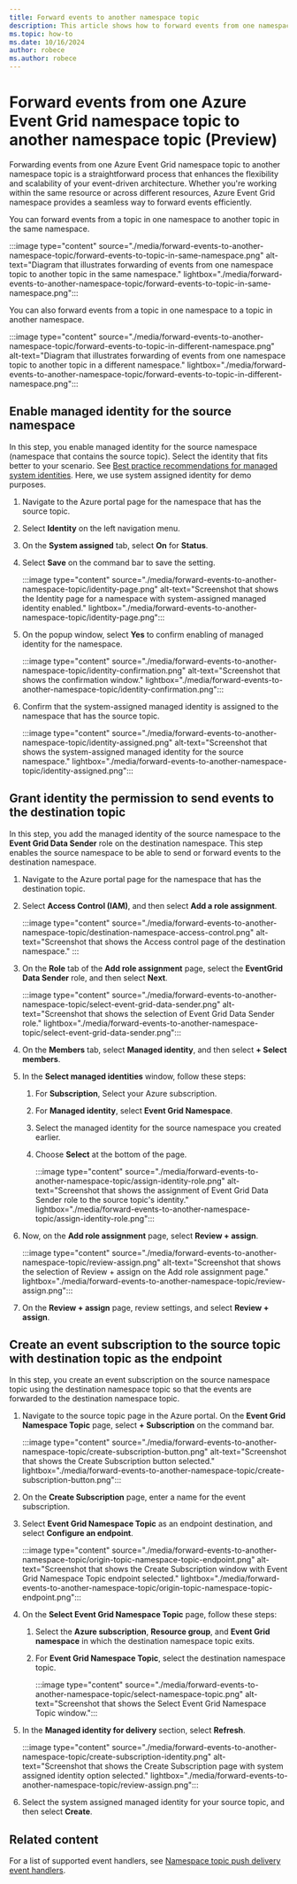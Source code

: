 ```yaml
---
title: Forward events to another namespace topic
description: This article shows how to forward events from one namespace topic to another namespace topic. 
ms.topic: how-to
ms.date: 10/16/2024
author: robece
ms.author: robece
---
```


# Forward events from one Azure Event Grid namespace topic to another namespace topic (Preview)
Forwarding events from one Azure Event Grid namespace topic to another namespace topic is a straightforward process that enhances the flexibility and scalability of your event-driven architecture. Whether you're working within the same resource or across different resources, Azure Event Grid namespace provides a seamless way to forward events efficiently. 

You can forward events from a topic in one namespace to another topic in the same namespace. 

:::image type="content" source="./media/forward-events-to-another-namespace-topic/forward-events-to-topic-in-same-namespace.png" alt-text="Diagram that illustrates forwarding of events from one namespace topic to another topic in the same namespace." lightbox="./media/forward-events-to-another-namespace-topic/forward-events-to-topic-in-same-namespace.png":::

You can also forward events from a topic in one namespace to a topic in another namespace. 

:::image type="content" source="./media/forward-events-to-another-namespace-topic/forward-events-to-topic-in-different-namespace.png" alt-text="Diagram that illustrates forwarding of events from one namespace topic to another topic in a different namespace." lightbox="./media/forward-events-to-another-namespace-topic/forward-events-to-topic-in-different-namespace.png":::

## Enable managed identity for the source namespace
In this step, you enable managed identity for the source namespace (namespace that contains the source topic). Select the identity that fits better to your scenario. See [Best practice recommendations for managed system identities](/entra/identity/managed-identities-azure-resources/managed-identity-best-practice-recommendations). Here, we use system assigned identity for demo purposes. 

1. Navigate to the Azure portal page for the namespace that has the source topic. 
1. Select **Identity** on the left navigation menu.
1. On the **System assigned** tab, select **On** for **Status**.
1. Select **Save** on the command bar to save the setting. 

    :::image type="content" source="./media/forward-events-to-another-namespace-topic/identity-page.png" alt-text="Screenshot that shows the Identity page for a namespace with system-assigned managed identity enabled." lightbox="./media/forward-events-to-another-namespace-topic/identity-page.png":::   
1. On the popup window, select **Yes** to confirm enabling of managed identity for the namespace.

    :::image type="content" source="./media/forward-events-to-another-namespace-topic/identity-confirmation.png" alt-text="Screenshot that shows the confirmation window." lightbox="./media/forward-events-to-another-namespace-topic/identity-confirmation.png":::   
1. Confirm that the system-assigned managed identity is assigned to the namespace that has the source topic. 

    :::image type="content" source="./media/forward-events-to-another-namespace-topic/identity-assigned.png" alt-text="Screenshot that shows the system-assigned managed identity for the source namespace." lightbox="./media/forward-events-to-another-namespace-topic/identity-assigned.png":::   

    
## Grant identity the permission to send events to the destination topic
In this step, you add the managed identity of the source namespace to the **Event Grid Data Sender** role on the destination namespace. This step enables the source namespace to be able to send or forward events to the destination namespace. 

1. Navigate to the Azure portal page for the namespace that has the destination topic. 
1. Select **Access Control (IAM)**, and then select **Add a role assignment**. 

    :::image type="content" source="./media/forward-events-to-another-namespace-topic/destination-namespace-access-control.png" alt-text="Screenshot that shows the Access control page of the destination namespace." :::
1. On the **Role** tab of the **Add role assignment** page, select the **EventGrid Data Sender** role, and then select **Next**. 

    :::image type="content" source="./media/forward-events-to-another-namespace-topic/select-event-grid-data-sender.png" alt-text="Screenshot that shows the selection of Event Grid Data Sender role." lightbox="./media/forward-events-to-another-namespace-topic/select-event-grid-data-sender.png":::
1. On the **Members** tab, select **Managed identity**, and then select **+ Select members**. 
1. In the **Select managed identities** window, follow these steps:
    1. For **Subscription**, Select your Azure subscription.
    1. For **Managed identity**, select **Event Grid Namespace**.
    1. Select the managed identity for the source namespace you created earlier.
    1. Choose **Select** at the bottom of the page. 

        :::image type="content" source="./media/forward-events-to-another-namespace-topic/assign-identity-role.png" alt-text="Screenshot that shows the assignment of Event Grid Data Sender role to the source topic's identity." lightbox="./media/forward-events-to-another-namespace-topic/assign-identity-role.png":::    
1. Now, on the **Add role assignment** page, select **Review + assign**. 

    :::image type="content" source="./media/forward-events-to-another-namespace-topic/review-assign.png" alt-text="Screenshot that shows the selection of Review + assign on the Add role assignment page." lightbox="./media/forward-events-to-another-namespace-topic/review-assign.png":::    
1. On the **Review + assign** page, review settings, and select **Review + assign**. 

## Create an event subscription to the source topic with destination topic as the endpoint
In this step, you create an event subscription on the source namespace topic using the destination namespace topic so that the events are forwarded to the destination namespace topic. 

1. Navigate to the source topic page in the Azure portal. On the **Event Grid Namespace Topic** page, select **+ Subscription** on the command bar.

    :::image type="content" source="./media/forward-events-to-another-namespace-topic/create-subscription-button.png" alt-text="Screenshot that shows the Create Subscription button selected." lightbox="./media/forward-events-to-another-namespace-topic/create-subscription-button.png":::
1. On the **Create Subscription** page, enter a name for the event subscription.
1. Select **Event Grid Namespace Topic** as an endpoint destination, and select **Configure an endpoint**.

    :::image type="content" source="./media/forward-events-to-another-namespace-topic/origin-topic-namespace-topic-endpoint.png" alt-text="Screenshot that shows the Create Subscription window with Event Grid Namespace Topic endpoint selected." lightbox="./media/forward-events-to-another-namespace-topic/origin-topic-namespace-topic-endpoint.png":::
1.  On the **Select Event Grid Namespace Topic** page, follow these steps:
    1. Select the **Azure subscription**, **Resource group**, and **Event Grid namespace** in which the destination namespace topic exits. 
    1. For **Event Grid Namespace Topic**, select the destination namespace topic. 

        :::image type="content" source="./media/forward-events-to-another-namespace-topic/select-namespace-topic.png" alt-text="Screenshot that shows the Select Event Grid Namespace Topic window.":::
1. In the **Managed identity for delivery** section, select **Refresh**.  

    :::image type="content" source="./media/forward-events-to-another-namespace-topic/create-subscription-identity.png" alt-text="Screenshot that shows the Create Subscription page with system assigned identity option selected." lightbox="./media/forward-events-to-another-namespace-topic/review-assign.png":::    
1. Select the system assigned managed identity for your source topic, and then select **Create**. 

## Related content
For a list of supported event handlers, see [Namespace topic push delivery event handlers](namespace-topics-event-handlers.md).
